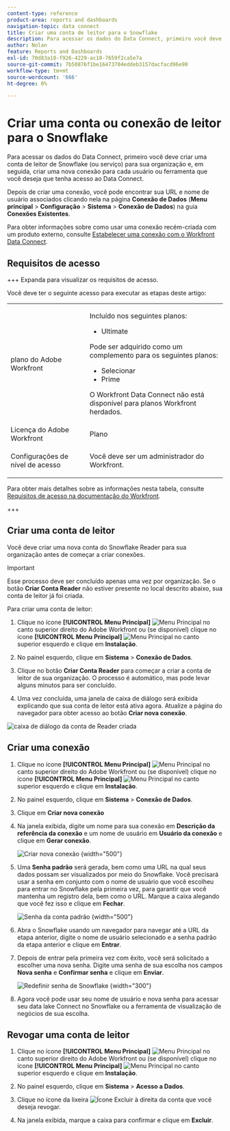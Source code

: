 ```yaml
---
content-type: reference
product-area: reports and dashboards
navigation-topic: data connect
title: Criar uma conta de leitor para o Snowflake
description: Para acessar os dados do Data Connect, primeiro você deve criar uma conta de leitor de Snowflake.
author: Nolan
feature: Reports and Dashboards
exl-id: 70d83a10-f926-4229-ac10-7659f2ca5e7a
source-git-commit: 7b50876f1be16473704eddeb3157dacfacd96e90
workflow-type: tm+mt
source-wordcount: '666'
ht-degree: 0%

---
```


# Criar uma conta ou conexão de leitor para o Snowflake

Para acessar os dados do Data Connect, primeiro você deve criar uma conta de leitor de Snowflake (ou serviço) para sua organização e, em seguida, criar uma nova conexão para cada usuário ou ferramenta que você deseja que tenha acesso ao Data Connect.

Depois de criar uma conexão, você pode encontrar sua URL e nome de usuário associados clicando nela na página **Conexão de Dados** (**Menu principal** > **Configuração** > **Sistema** > **Conexão de Dados**) na guia **Conexões Existentes**.

Para obter informações sobre como usar uma conexão recém-criada com um produto externo, consulte [Estabelecer uma conexão com o Workfront Data Connect](/help/quicksilver/reports-and-dashboards/data-lake/share-data-externally.md).

## Requisitos de acesso

+++ Expanda para visualizar os requisitos de acesso.

Você deve ter o seguinte acesso para executar as etapas deste artigo:

<table style="table-layout:auto"> 
 <col> 
 <col> 
 <tbody> 
  <tr> 
   <td role="rowheader">plano do Adobe Workfront</td> 
   <td><p>Incluído nos seguintes planos:</p>
    <ul>
        <li>Ultimate</li> 
    </ul>    
   <p>Pode ser adquirido como um complemento para os seguintes planos:</p> 
    <ul>
        <li>Selecionar</li> 
        <li>Prime</li>
    </ul> 
    <p>O Workfront Data Connect não está disponível para planos Workfront herdados.</p> 
   </td> </td> 
  </tr> 
  <tr> 
   <td role="rowheader">Licença do Adobe Workfront</td> 
   <td>Plano</td> 
  </tr> 
  <tr> 
   <td role="rowheader">Configurações de nível de acesso</td> 
   <td> <p>Você deve ser um administrador do Workfront.</p></td> 
  </tr> 
 </tbody> 
</table>

Para obter mais detalhes sobre as informações nesta tabela, consulte [Requisitos de acesso na documentação do Workfront](/help/quicksilver/administration-and-setup/add-users/access-levels-and-object-permissions/access-level-requirements-in-documentation.md).

+++

## Criar uma conta de leitor

Você deve criar uma nova conta do Snowflake Reader para sua organização antes de começar a criar conexões.

>[!IMPORTANT]
>
>Esse processo deve ser concluído apenas uma vez por organização. Se o botão **Criar Conta Reader** não estiver presente no local descrito abaixo, sua conta de leitor já foi criada.

Para criar uma conta de leitor:

1. Clique no ícone **[!UICONTROL Menu Principal]** ![Menu Principal](/help/_includes/assets/main-menu-icon.png) no canto superior direito do Adobe Workfront ou (se disponível) clique no ícone **[!UICONTROL Menu Principal]** ![Menu Principal](/help/_includes/assets/main-menu-icon-left-nav.png) no canto superior esquerdo e clique em **Instalação**.

1. No painel esquerdo, clique em **Sistema** > **Conexão de Dados**.

1. Clique no botão **Criar Conta Reader** para começar a criar a conta de leitor de sua organização. O processo é automático, mas pode levar alguns minutos para ser concluído.

1. Uma vez concluída, uma janela de caixa de diálogo será exibida explicando que sua conta de leitor está ativa agora. Atualize a página do navegador para obter acesso ao botão **Criar nova conexão**.

![caixa de diálogo da conta de Reader criada](/help/quicksilver/reports-and-dashboards/data-lake/assets/data-connect-reader-account-created.png)

## Criar uma conexão

1. Clique no ícone **[!UICONTROL Menu Principal]** ![Menu Principal](/help/_includes/assets/main-menu-icon.png) no canto superior direito do Adobe Workfront ou (se disponível) clique no ícone **[!UICONTROL Menu Principal]** ![Menu Principal](/help/_includes/assets/main-menu-icon-left-nav.png) no canto superior esquerdo e clique em **Instalação**.

1. No painel esquerdo, clique em **Sistema** > **Conexão de Dados**.

1. Clique em **Criar nova conexão**

1. Na janela exibida, digite um nome para sua conexão em **Descrição da referência da conexão** e um nome de usuário em **Usuário da conexão** e clique em **Gerar conexão**.

   ![Criar nova conexão](/help/quicksilver/reports-and-dashboards/data-lake/assets/new-reader-connection.png) {width="500"}

1. Uma **Senha padrão** será gerada, bem como uma URL na qual seus dados possam ser visualizados por meio do Snowflake. Você precisará usar a senha em conjunto com o nome de usuário que você escolheu para entrar no Snowflake pela primeira vez, para garantir que você mantenha um registro dela, bem como o URL. Marque a caixa alegando que você fez isso e clique em **Fechar**.

   ![Senha da conta padrão](/help/quicksilver/reports-and-dashboards/data-lake/assets/default-password-reader-account.png) {width="500"}

1. Abra o Snowflake usando um navegador para navegar até a URL da etapa anterior, digite o nome de usuário selecionado e a senha padrão da etapa anterior e clique em **Entrar**.

1. Depois de entrar pela primeira vez com êxito, você será solicitado a escolher uma nova senha. Digite uma senha de sua escolha nos campos **Nova senha** e **Confirmar senha** e clique em **Enviar**.

   ![Redefinir senha de Snowflake](/help/quicksilver/reports-and-dashboards/data-lake/assets/reset-snowflake-password.png) {width="300"}

1. Agora você pode usar seu nome de usuário e nova senha para acessar seu data lake Connect no Snowflake ou a ferramenta de visualização de negócios de sua escolha.

## Revogar uma conta de leitor

1. Clique no ícone **[!UICONTROL Menu Principal]** ![Menu Principal](/help/_includes/assets/main-menu-icon.png) no canto superior direito do Adobe Workfront ou (se disponível) clique no ícone **[!UICONTROL Menu Principal]** ![Menu Principal](/help/_includes/assets/main-menu-icon-left-nav.png) no canto superior esquerdo e clique em **Instalação**.

1. No painel esquerdo, clique em **Sistema** > **Acesso a Dados**.

1. Clique no ícone da lixeira ![Ícone Excluir](/help/quicksilver/reports-and-dashboards/data-lake/assets/delete.png) à direita da conta que você deseja revogar.

1. Na janela exibida, marque a caixa para confirmar e clique em **Excluir**.

